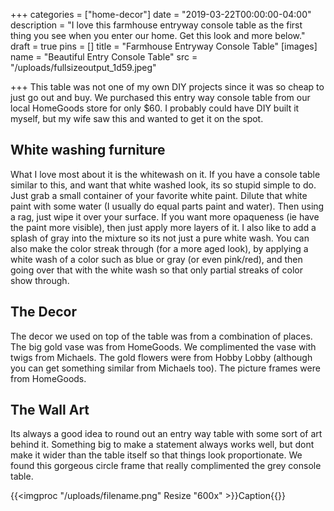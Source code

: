 +++
categories = ["home-decor"]
date = "2019-03-22T00:00:00-04:00"
description = "I love this farmhouse entryway console table as the first thing you see when you enter our home.  Get this look and more below."
draft = true
pins = []
title = "Farmhouse Entryway Console Table"
[images]
name = "Beautiful Entry Console Table"
src = "/uploads/fullsizeoutput_1d59.jpeg"

+++
This table was not one of my own DIY projects since it was so cheap to just go out and buy.  We purchased this entry way console table from our local HomeGoods store for only $60.  I probably could have DIY built it myself, but my wife saw this and wanted to get it on the spot.

## White washing furniture

What I love most about it is the whitewash on it.  If you have a console table similar to this, and want that white washed look, its so stupid simple to do.  Just grab a small container of your favorite white paint.  Dilute that white paint with some water (I usually do  equal parts paint and water).  Then using a rag, just wipe it over your surface.  If you want more opaqueness (ie have the paint more visible), then just apply more layers of it.  I also like to add a splash of gray into the mixture so its not just a pure white wash.  You can also make the color streak through (for a more aged look), by applying a white wash of a color such as blue or gray (or even pink/red), and then going over that with the white wash so that only partial streaks of color show through.

## The Decor

The decor we used on top of the table was from a combination of places.  The big gold vase was from HomeGoods.  We complimented the vase with twigs from Michaels.  The gold flowers were from Hobby Lobby (although you can get something similar from Michaels too).  The picture frames were from HomeGoods.

## The Wall Art

Its always a good idea to round out an entry way table with some sort of art behind it.  Something big to make a statement always works well, but dont make it wider than the table itself so that things look proportionate.  We found this gorgeous circle frame that really complimented the grey console table.

{{<imgproc "/uploads/filename.png" Resize "600x" >}}Caption{{</imgproc>}}
